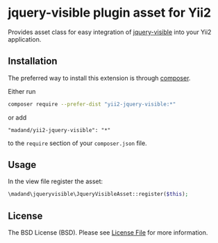 # jquery-visible plugin asset for Yii2
Provides asset class for easy integration of [jquery-visible](https://github.com/customd/jquery-visible/) into your Yii2 application.


## Installation

The preferred way to install this extension is through [composer](http://getcomposer.org/download/).

Either run

```bash
composer require --prefer-dist "yii2-jquery-visible:*"
```

or add

```
"madand/yii2-jquery-visible": "*"
```

to the `require` section of your `composer.json` file.


## Usage

In the view file register the asset:

```php
\madand\jqueryvisible\JqueryVisibleAsset::register($this);
```


## License

The BSD License (BSD). Please see [License File](LICENSE.md) for more information.
